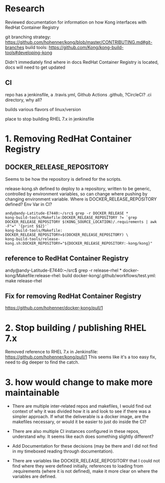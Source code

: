 # Research

Reviewed documentation for information on how Kong interfaces with RedHat Container Registry

git branching strategy: https://github.com/hohenner/kong/blob/master/CONTRIBUTING.md#git-branches
build tools: https://github.com/Kong/kong-build-tools#developing-kong

Didn't immediately find where in docs RedHat Container Registry is located, docs will need to get updated

## CI 
repo has a jenkinsfile, a .travis.yml, Github Actions .github, ?CircleCI? .ci directory, why all?

builds various flavors of linux/version

place to stop building RHEL 7.x in jenkinsfile

# 1. Removing RedHat Container Registry
## DOCKER_RELEASE_REPOSITORY 
Seems to be how the repository is defined for the scripts. 

release-kong.sh defined to deploy to a repository, written to be generic, controlled by environment variables, so can change where pushing by changing environment variable.
Where is DOCKER_RELEASE_REPOSITORY defined? Env Var in CI?

```
andy@andy-Latitude-E7440:~/src$ grep -r DOCKER_RELEASE *
kong-build-tools/Makefile:DOCKER_RELEASE_REPOSITORY ?= `grep DOCKER_RELEASE_REPOSITORY $(KONG_SOURCE_LOCATION)/.requirements | awk -F"=" '{print $$2}'`
kong-build-tools/Makefile:	DOCKER_RELEASE_REPOSITORY=$(DOCKER_RELEASE_REPOSITORY) \
kong-build-tools/release-kong.sh:DOCKER_REPOSITORY="${DOCKER_RELEASE_REPOSITORY:-kong/kong}"
```

## reference to RedHat Container Registry
andy@andy-Latitude-E7440:~/src$ grep -r  release-rhel *
docker-kong/Makefile:release-rhel: build
docker-kong/.github/workflows/test.yml:          make release-rhel

## Fix for removing RedHat Container Registry
https://github.com/hohenner/docker-kong/pull/1

# 2. Stop building / publishing RHEL 7.x

Removed reference to RHEL 7.x in Jenkinsfile:
https://github.com/hohenner/kong/pull/1
This seems like it's a too easy fix, need to dig deeper to find the catch.


# 3. how would change to make more maintainable
* There are multiple inter-related repos and makefiles, I would find out context of why it was divided how it is and look to see if there was a simpler approach. If what the deliverable is a docker image, are the makefiles necessary, or would it be easier to just do inside the CI?

* There are also multiple CI instances configured in these repos, understand why. It seems like each does something slightly different?

* Add Documentation for these decisions (may be there and I did not find in my timeboxed reading through documentation).

* There are variables like DOCKER_RELEASE_REPOSITORY that I could not find where they were defined initially, references to loading from .requirements (where it is not defined), make it more clear on where the variables are defined.
